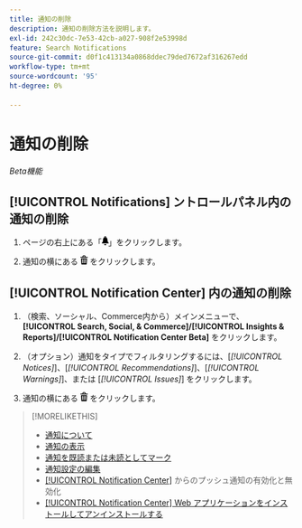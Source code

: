 ```yaml
---
title: 通知の削除
description: 通知の削除方法を説明します。
exl-id: 242c30dc-7e53-42cb-a027-908f2e53998d
feature: Search Notifications
source-git-commit: d0f1c413134a0868ddec79ded7672af316267edd
workflow-type: tm+mt
source-wordcount: '95'
ht-degree: 0%

---
```


# 通知の削除

*Beta機能*

## [!UICONTROL Notifications] ントロールパネル内の通知の削除

1. ページの右上にある「![ 通知 ](/help/search-social-commerce/assets/notifications-panel.png " 通知 ")」をクリックします。

1. 通知の横にある ![ 削除 ](/help/search-social-commerce/assets/delete.png " 削除 ") をクリックします。

## [!UICONTROL Notification Center] 内の通知の削除

1. （検索、ソーシャル、Commerce内から）メインメニューで、**[!UICONTROL Search, Social, & Commerce]/[!UICONTROL Insights & Reports]/[!UICONTROL Notification Center Beta]** をクリックします。

1. （オプション）通知をタイプでフィルタリングするには、[*[!UICONTROL Notices]*]、[*[!UICONTROL Recommendations]*]、[*[!UICONTROL Warnings]*]、または [*[!UICONTROL Issues]*] をクリックします。

1. 通知の横にある ![ 削除 ](/help/search-social-commerce/assets/delete.png " 削除 ") をクリックします。

>[!MORELIKETHIS]
>
>* [ 通知について ](/help/search-social-commerce/notifications/notification-about.md)
>* [ 通知の表示 ](notification-view.md)
>* [ 通知を既読または未読としてマーク ](notification-mark-read-unread.md)
>* [ 通知設定の編集 ](notification-edit.md)
>* [[!UICONTROL Notification Center]](notifications-push-enable-disable.md) からのプッシュ通知の有効化と無効化
>* [[!UICONTROL Notification Center] Web アプリケーションをインストールしてアンインストールする ](notification-app-install-uninstall.md)

